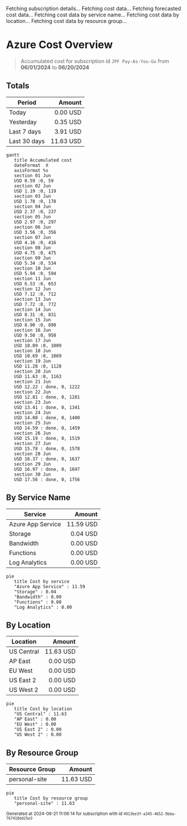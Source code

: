 Fetching subscription details...
Fetching cost data...
Fetching forecasted cost data...
Fetching cost data by service name...
Fetching cost data by location...
Fetching cost data by resource group...
# Azure Cost Overview

> Accumulated cost for subscription id `JPF Pay-As-You-Go` from **06/01/2024** to **06/20/2024**

## Totals

|Period|Amount|
|---|---:|
|Today|0.00 USD|
|Yesterday|0.35 USD|
|Last 7 days|3.91 USD|
|Last 30 days|11.63 USD|

```mermaid
gantt
   title Accumulated cost
   dateFormat  X
   axisFormat %s
   section 01 Jun
   USD 0.59 :0, 59
   section 02 Jun
   USD 1.19 :0, 119
   section 03 Jun
   USD 1.78 :0, 178
   section 04 Jun
   USD 2.37 :0, 237
   section 05 Jun
   USD 2.97 :0, 297
   section 06 Jun
   USD 3.56 :0, 356
   section 07 Jun
   USD 4.16 :0, 416
   section 08 Jun
   USD 4.75 :0, 475
   section 09 Jun
   USD 5.34 :0, 534
   section 10 Jun
   USD 5.94 :0, 594
   section 11 Jun
   USD 6.53 :0, 653
   section 12 Jun
   USD 7.12 :0, 712
   section 13 Jun
   USD 7.72 :0, 772
   section 14 Jun
   USD 8.31 :0, 831
   section 15 Jun
   USD 8.90 :0, 890
   section 16 Jun
   USD 9.50 :0, 950
   section 17 Jun
   USD 10.09 :0, 1009
   section 18 Jun
   USD 10.69 :0, 1069
   section 19 Jun
   USD 11.28 :0, 1128
   section 20 Jun
   USD 11.63 :0, 1163
   section 21 Jun
   USD 12.22 : done, 0, 1222
   section 22 Jun
   USD 12.81 : done, 0, 1281
   section 23 Jun
   USD 13.41 : done, 0, 1341
   section 24 Jun
   USD 14.00 : done, 0, 1400
   section 25 Jun
   USD 14.59 : done, 0, 1459
   section 26 Jun
   USD 15.19 : done, 0, 1519
   section 27 Jun
   USD 15.78 : done, 0, 1578
   section 28 Jun
   USD 16.37 : done, 0, 1637
   section 29 Jun
   USD 16.97 : done, 0, 1697
   section 30 Jun
   USD 17.56 : done, 0, 1756
```

## By Service Name

|Service|Amount|
|---|---:|
|Azure App Service|11.59 USD|
|Storage|0.04 USD|
|Bandwidth|0.00 USD|
|Functions|0.00 USD|
|Log Analytics|0.00 USD|

```mermaid
pie
   title Cost by service
   "Azure App Service" : 11.59
   "Storage" : 0.04
   "Bandwidth" : 0.00
   "Functions" : 0.00
   "Log Analytics" : 0.00
```

## By Location

|Location|Amount|
|---|---:|
|US Central|11.63 USD|
|AP East|0.00 USD|
|EU West|0.00 USD|
|US East 2|0.00 USD|
|US West 2|0.00 USD|

```mermaid
pie
   title Cost by location
   "US Central" : 11.63
   "AP East" : 0.00
   "EU West" : 0.00
   "US East 2" : 0.00
   "US West 2" : 0.00
```

## By Resource Group

|Resource Group|Amount|
|---|---:|
|personal-site|11.63 USD|

```mermaid
pie
   title Cost by resource group
   "personal-site" : 11.63
```

<sup>Generated at 2024-06-21 11:06:14 for subscription with id `4913be3f-a345-4652-9bba-767418dd25e3`</sup>
